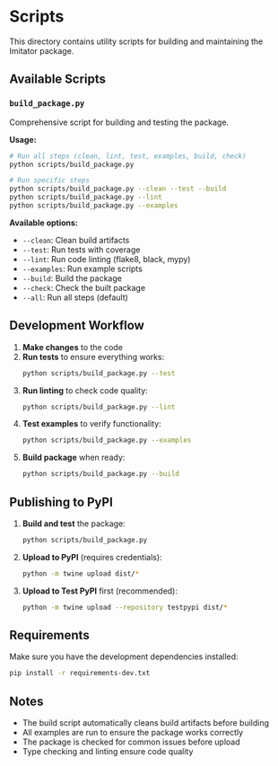# Scripts

This directory contains utility scripts for building and maintaining the Imitator package.

## Available Scripts

### `build_package.py`
Comprehensive script for building and testing the package.

**Usage:**
```bash
# Run all steps (clean, lint, test, examples, build, check)
python scripts/build_package.py

# Run specific steps
python scripts/build_package.py --clean --test --build
python scripts/build_package.py --lint
python scripts/build_package.py --examples
```

**Available options:**
- `--clean`: Clean build artifacts
- `--test`: Run tests with coverage
- `--lint`: Run code linting (flake8, black, mypy)
- `--examples`: Run example scripts
- `--build`: Build the package
- `--check`: Check the built package
- `--all`: Run all steps (default)

## Development Workflow

1. **Make changes** to the code
2. **Run tests** to ensure everything works:
   ```bash
   python scripts/build_package.py --test
   ```
3. **Run linting** to check code quality:
   ```bash
   python scripts/build_package.py --lint
   ```
4. **Test examples** to verify functionality:
   ```bash
   python scripts/build_package.py --examples
   ```
5. **Build package** when ready:
   ```bash
   python scripts/build_package.py --build
   ```

## Publishing to PyPI

1. **Build and test** the package:
   ```bash
   python scripts/build_package.py
   ```

2. **Upload to PyPI** (requires credentials):
   ```bash
   python -m twine upload dist/*
   ```

3. **Upload to Test PyPI** first (recommended):
   ```bash
   python -m twine upload --repository testpypi dist/*
   ```

## Requirements

Make sure you have the development dependencies installed:
```bash
pip install -r requirements-dev.txt
```

## Notes

- The build script automatically cleans build artifacts before building
- All examples are run to ensure the package works correctly
- The package is checked for common issues before upload
- Type checking and linting ensure code quality 
